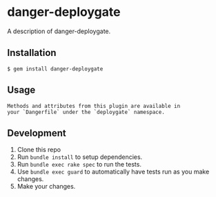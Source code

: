 # danger-deploygate

A description of danger-deploygate.

## Installation

    $ gem install danger-deploygate

## Usage

    Methods and attributes from this plugin are available in
    your `Dangerfile` under the `deploygate` namespace.

## Development

1. Clone this repo
2. Run `bundle install` to setup dependencies.
3. Run `bundle exec rake spec` to run the tests.
4. Use `bundle exec guard` to automatically have tests run as you make changes.
5. Make your changes.
